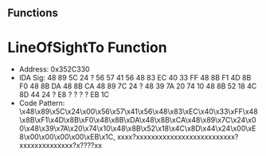 ## Functions

# LineOfSightTo Function
- Address: 0x352C330
- IDA Sig: 48 89 5C 24 ? 56 57 41 56 48 83 EC 40 33 FF 48 8B F1 4D 8B F0 48 8B DA 48 8B CA 48 89 7C 24 ? 48 39 7A 20 74 10 48 8B 52 18 4C 8D 44 24 ? E8 ? ? ? ? EB 1C
- Code Pattern: \x48\x89\x5C\x24\x00\x56\x57\x41\x56\x48\x83\xEC\x40\x33\xFF\x48\x8B\xF1\x4D\x8B\xF0\x48\x8B\xDA\x48\x8B\xCA\x48\x89\x7C\x24\x00\x48\x39\x7A\x20\x74\x10\x48\x8B\x52\x18\x4C\x8D\x44\x24\x00\xE8\x00\x00\x00\x00\xEB\x1C, xxxx?xxxxxxxxxxxxxxxxxxxxxxxxxx?xxxxxxxxxxxxxx?x????xx
